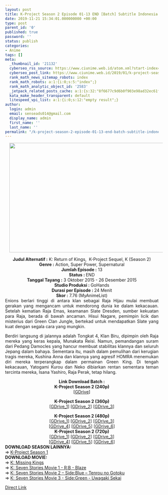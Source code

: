 ```yaml
---
layout: post
title: K-Project Season 2 Episode 01-13 END [Batch] Subtitle Indonesia
date: 2019-11-21 15:34:01.000000000 +00:00
type: post
parent_id: '0'
published: true
password: ''
status: publish
categories:
- Anime
tags: []
meta:
  _thumbnail_id: '21132'
  cyberseo_rss_source: https://www.ciunime.web.id/atom.xml?start-index=1651&max-results=150
  cyberseo_post_link: https://www.ciunime.web.id/2019/01/k-project-season-2-episode-01-13-end.html
  rank_math_news_sitemap_robots: index
  rank_math_robots: a:1:{i:0;s:5:"index";}
  rank_math_analytic_object_id: '2583'
  _jetpack_related_posts_cache: a:1:{s:32:"8f6677c9d6b0f903e98ad32ec61f8deb";a:2:{s:7:"expires";i:1663106164;s:7:"payload";a:0:{}}}
  kata_make_header_transparent: default
  litespeed_vpi_list: a:1:{i:0;s:12:"empty result";}
author:
  login: admin
  email: senseads014@gmail.com
  display_name: admin
  first_name: ''
  last_name: ''
permalink: "/k-project-season-2-episode-01-13-end-batch-subtitle-indonesia/"
---
```

<div class="separator" style="clear: both; text-align: center;"><a href="https://1.bp.blogspot.com/-sSRgpXA0ihw/XDSnsEgMv5I/AAAAAAAAGtI/KX9ufkkamZUPuqa3KNH5rVXyUe0MscL3QCPcBGAYYCw/s1600/K-Project%2BSeason%2B2.jpg" imageanchor="1" style="margin-left: 1em; margin-right: 1em;"><img border="0" data-original-height="720" data-original-width="1280" height="360" src="{{ site.baseurl }}/assets/2019/11/K-Project%2BSeason%2B2.jpg" width="640" /></a></div>
<p>
<div style="text-align: center;"><b>Judul Alternatif :</b> K: Return of Kings,&nbsp; K-Project Sequel, K (Season 2) </div>
<div style="text-align: center;"><b><b>Genre :</b></b> Action, Super Power, Supernatural</div>
<div style="text-align: center;"><b>Jumlah Episode :</b> 13<br /><b>Status :&nbsp;</b>END<br /><b>Tanggal Tayang :</b> 3 Oktober 2015 - 26 Desember 2015<br /><b>Studio Produksi : </b>GoHands<br /><b>Durasi per Episode :&nbsp;</b>24 Menit</div>
<div style="text-align: center;"><b>Skor :</b> 7.76 (MyAnimeList)</div>
<div style="text-align: justify;"></div>
<div style="text-align: justify;">Enions berlari tinggi di antara klan sebagai Raja Hijau mulai membuat gerakan yang mengancam untuk mendorong dunia ke dalam kekacauan. Setelah kematian Raja Emas, keamanan Slate Dresden, sumber kekuatan para Raja, berada di bawah ancaman. Hisui Nagare, pemimpin licik dan misterius dari Green Clan Jungle, bertekad untuk mendapatkan Slate yang kuat dengan segala cara yang mungkin.</p>
<p>Berdiri langsung di jalannya adalah Tongkat 4, Klan Biru, dipimpin oleh Raja mereka yang keras kepala, Munakata Reisi. Namun, pemandangan suram dari Pedang Damocles yang hancur membuat stabilitas klannya dan seluruh Jepang dalam bahaya. Sementara itu, masih dalam pemulihan dari kerugian tragis mereka, Kushina Anna dan klannya yang agresif HOMRA menemukan diri mereka terperangkap dalam permainan Green King. Di tengah kekacauan, Yatogami Kurou dan Neko dibiarkan rentan sementara teman tercinta mereka, Isana Yashiro, Raja Perak, tetap hilang.</p></div>
<div style="text-align: justify;"></div>
<div style="text-align: justify;"></div>
<div style="text-align: center;"><b>Link Download Batch :</b></div>
<div style="text-align: center;">
<div style="text-align: center;"></div>
<div style="text-align: center;"><b>K-Project Season 2 (240p)</b><br />[<a href="https://drive.google.com/uc?id=1JPCQbtzzh7hVIrESl5sRfxntQTD7qo1_" target="_blank" rel="noopener">GDrive</a>]</div>
<p><b>K-Project Season 2 (360p)</b><br />[<a href="https://drive.google.com/uc?id=1VYEoWgqsNszE6w5kgq8_EP811iHTI_JV" target="_blank" rel="noopener">GDrive_1</a>] [<a href="https://drive.google.com/uc?id=1d-J0wrWRkgk8_F03GFlLTvpsPtES9Zs5" target="_blank" rel="noopener">GDrive_2</a>] [<a href="https://drive.google.com/uc?export=download&amp;id=1EE3qUYw1kbI-kuxk0sQ2JZs3eX5T_keb" target="_blank" rel="noopener">GDrive_3</a>]</p>
</div>
<div style="text-align: center;"><b>K-Project Season 2 (480p)</b><br />[<a href="https://drive.google.com/uc?id=104VKcAxrEM3CLa5T8q96QOjK2PK_C8Td" target="_blank" rel="noopener">GDrive_1</a>] [<a href="https://drive.google.com/uc?id=1mqgnfBOyhMnsXXZtPCWQZJwsAgOSxfM6" target="_blank" rel="noopener">GDrive_2</a>] [<a href="https://drive.google.com/uc?id=1MsBNkHfD1wpR_1RMAByYBPYjAW9UDlSw" target="_blank" rel="noopener">GDrive_3</a>]<br />[<a href="https://drive.google.com/uc?id=1UToYU61xWy4Be7HabtniJeHtimnqjlgM" target="_blank" rel="noopener">GDrive_4</a>] [<a href="https://drive.google.com/uc?export=download&amp;id=0ByylDnT1dFCJYTBQd0t3NW1fWGc" target="_blank" rel="noopener">GDrive_5</a>] [<a href="https://drive.google.com/uc?id=1izsZH4E9icMh6oEsWunAvYrxyVbgWeIF" target="_blank" rel="noopener">GDrive_6</a>]</div>
<div style="text-align: center;"><b>K-Project Season 2 (720p)</b><br />[<a href="https://drive.google.com/uc?id=13EnN2o4d--N9_KmaNkNOpTSXHYezVkoL" target="_blank" rel="noopener">GDrive_1</a>] [<a href="https://drive.google.com/uc?id=1a7flcydRpclWwfxaP4gPlTpNhSdZ7-L4" target="_blank" rel="noopener">GDrive_2</a>] [<a href="https://drive.google.com/uc?id=1_wR-vUeWZqUy86YwvL19Eihvb07D3Gnk" target="_blank" rel="noopener">GDrive_3</a>]<br />[<a href="https://drive.google.com/uc?id=1YgIHqq7NZwcuJl_TPUzQyi3oHXkRTDzm" target="_blank" rel="noopener">GDrive_4</a>] [<a href="https://drive.google.com/uc?export=download&amp;id=0ByylDnT1dFCJd2c4WXhVTnlQZFE" target="_blank" rel="noopener">GDrive_5</a>] [<a href="https://drive.google.com/uc?id=1KS2lhU5yI9wRN0lsJQSuuBVVqZOTtceU" target="_blank" rel="noopener">GDrive_6</a>]
<div style="text-align: justify;"></div>
<div style="text-align: justify;"></div>
<div style="text-align: justify;"><b>DOWNLOAD SEASON LAINNYA:</b></div>
<div style="text-align: justify;"></div>
<div style="text-align: justify;">=&gt; <a href="https://www.ciunime.web.id/2019/01/k-project-season-1-episode-01-13-end.html" target="_blank" rel="noopener">K-Project Season 1</a></div>
<div style="text-align: justify;">
<div style="text-align: justify;">
<div style="text-align: justify;"><b>DOWNLOAD MOVIE:</b></div>
<div style="text-align: justify;">=&gt;&nbsp;<a href="https://www.ciunime.web.id/2019/01/k-missing-kings-movie-subtitle-indonesia.html" target="_blank" rel="noopener">K: Missing Kings</a></div>
<div style="text-align: justify;">=&gt;&nbsp;<a href="https://www.ciunime.web.id/2019/03/k-seven-stories-movie-1-rb-blaze-movie.html" target="_blank" rel="noopener">K: Seven Stories Movie 1 - R:B - Blaze</a></div>
<div style="text-align: justify;">
<div style="text-align: justify;">=&gt;&nbsp;<a href="https://www.ciunime.web.id/2019/05/k-seven-stories-movie-2-sideblue-tenrou.html" target="_blank" rel="noopener">K: Seven Stories Movie 2 – Side:Blue – Tenrou no Gotoku</a></div>
<div style="text-align: justify;">=&gt;&nbsp;<a href="https://www.ciunime.web.id/2019/05/k-seven-stories-movie-3-sidegreen.html" target="_blank" rel="noopener">K: Seven Stories Movie 3 - Side:Green - Uwagaki Sekai</a></div>
<p></div>
</div>
</div>
</div>
<link rel="stylesheet" href="https://cdnjs.cloudflare.com/ajax/libs/font-awesome/4.7.0/css/font-awesome.min.css" />
<div class="divbtn"> <a href="https://handymansurrender.com/fihup8buzv?key=94550f7ce39444073321dde3b8782f97" class="btn"><i class="fa fa-download"></i> Direct Link</a> </div>
